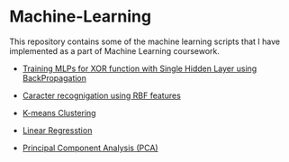 # Machine-Learning 
This repository contains some of the machine learning scripts that I have
implemented as a part of Machine Learning coursework.

*    [Training MLPs for XOR function with Single Hidden Layer using BackPropagation](https://github.com/aerolalit/Machine-Learning/tree/master/NeuralNetworks%20for%20XOR%20func)

*	[Caracter recognigation using RBF features](https://github.com/aerolalit/Machine-Learning/tree/master/Character%20Recogination_using_RBF_features)

*	[K-means Clustering](https://github.com/aerolalit/Machine-Learning/tree/master/K_means_clustering)

*	[Linear Regresstion](https://github.com/aerolalit/Machine-Learning/tree/master/Linear_Regression)

*	[Principal Component Analysis (PCA)](https://github.com/aerolalit/Machine-Learning/tree/master/Principal_Component_Analysis(PCA))
